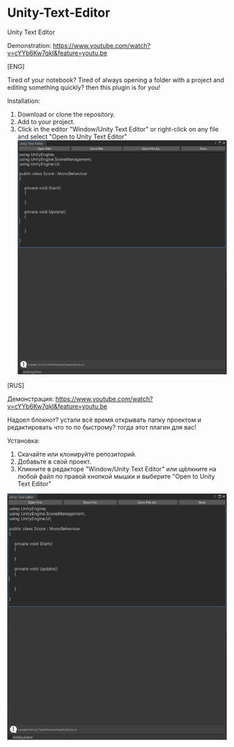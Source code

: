 # Unity-Text-Editor
Unity Text Editor

Demonstration: https://www.youtube.com/watch?v=cYYb6Kw7qkI&feature=youtu.be

[ENG]


Tired of your notebook? Tired of always opening a folder with a project and editing something quickly? then this plugin is for you!

Installation:
1. Download or clone the repository.
2. Add to your project.
3. Click in the editor "Window/Unity Text Editor" or right-click on any file and select "Open to Unity Text Editor"
![](image/edit.jpg?raw=false)



[RUS]


Демонстрация: https://www.youtube.com/watch?v=cYYb6Kw7qkI&feature=youtu.be

Надоел блокнот? устали всё время открывать папку проектом и редактировать что то по быстрому? тогда этот плагин для вас! 

Установка:
1. Скачайте или клонируйте репозиторий.
2. Добавьте в свой проект.
3. Кликните в редакторе "Window/Unity Text Editor" или щёлкните на любой файл  по правой кнопкой мышки и выберите "Open to Unity Text Editor"


![](image/edit.jpg?raw=false)



